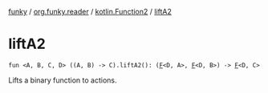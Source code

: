 [funky](../../index.md) / [org.funky.reader](../index.md) / [kotlin.Function2](index.md) / [liftA2](.)

# liftA2

`fun <A, B, C, D> ((A, B) -> C).liftA2(): (`[`F`](../-f.md)`<D, A>, `[`F`](../-f.md)`<D, B>) -> `[`F`](../-f.md)`<D, C>`

Lifts a binary function to actions.

